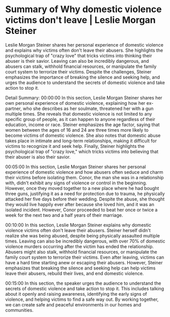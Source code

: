 # Summary of Why domestic violence victims don't leave | Leslie Morgan Steiner

Leslie Morgan Steiner shares her personal experience of domestic violence and explains why victims often don't leave their abusers. She highlights the psychological trap of "crazy love" that tricks victims into thinking their abuser is their savior. Leaving can also be incredibly dangerous, and abusers can stalk, withhold financial resources, or manipulate the family court system to terrorize their victims. Despite the challenges, Steiner emphasizes the importance of breaking the silence and seeking help, and urges the audience to understand the secrets of domestic violence and take action to stop it.

Detail Summary: 
00:00:00
In this section, Leslie Morgan Steiner shares her own personal experience of domestic violence, explaining how her ex-partner, who she describes as her soulmate, threatened her with a gun multiple times. She reveals that domestic violence is not limited to any specific group of people, as it can happen to anyone regardless of their education, income or race. Steiner emphasizes the age factor, saying that women between the ages of 16 and 24 are three times more likely to become victims of domestic violence. She also notes that domestic abuse takes place in intimate and long-term relationships, making it difficult for victims to recognize it and seek help. Finally, Steiner highlights the psychological trap of "crazy love," which tricks victims into believing that their abuser is also their savior.

00:05:00
In this section, Leslie Morgan Steiner shares her personal experience of domestic violence and how abusers often seduce and charm their victims before isolating them. Conor, the man she was in a relationship with, didn't exhibit any signs of violence or control in the beginning. However, once they moved together to a new place where he had bought three guns, justifying it as a need for protection due to trauma, he physically attacked her five days before their wedding. Despite the abuse, she thought they would live happily ever after because she loved him, and it was an isolated incident. However, Conor proceeded to beat her once or twice a week for the next two and a half years of their marriage.

00:10:00
In this section, Leslie Morgan Steiner explains why domestic violence victims often don't leave their abusers. Steiner herself didn't realize she was being abused, despite being physically assaulted multiple times. Leaving can also be incredibly dangerous, with over 70% of domestic violence murders occurring after the victim has ended the relationship. Abusers might also stalk, withhold financial resources, or manipulate the family court system to terrorize their victims. Even after leaving, victims can have a hard time starting anew or escaping their abusers. However, Steiner emphasizes that breaking the silence and seeking help can help victims leave their abusers, rebuild their lives, and end domestic violence.

00:15:00
In this section, the speaker urges the audience to understand the secrets of domestic violence and take action to stop it. This includes talking about it openly and raising awareness, identifying the early signs of violence, and helping victims to find a safe way out. By working together, we can create safe and peaceful environments in our homes and communities.

